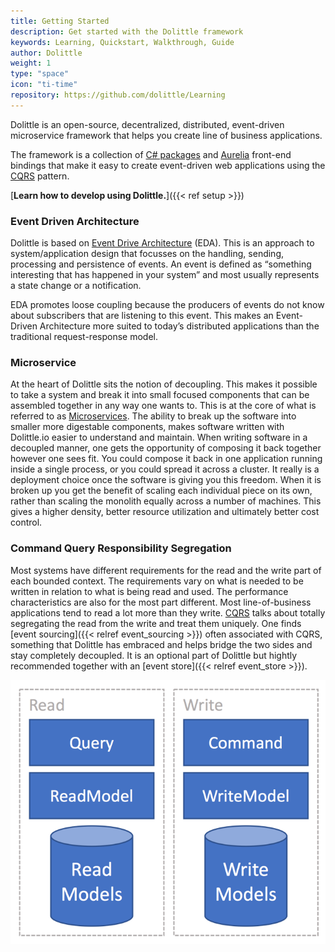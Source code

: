 ```yaml
---
title: Getting Started
description: Get started with the Dolittle framework
keywords: Learning, Quickstart, Walkthrough, Guide
author: Dolittle
weight: 1
type: "space"
icon: "ti-time"
repository: https://github.com/dolittle/Learning
---
```


Dolittle is an open-source, decentralized, distributed, event-driven microservice framework that helps you create line of business applications.

The framework is a collection of [C# packages](https://www.nuget.org/profiles/Dolittle) and [Aurelia](https://aurelia.io/) front-end bindings that make it easy to create event-driven web applications using the [CQRS](https://en.wikipedia.org/wiki/Command%E2%80%93query_separation) pattern.

[**Learn how to develop using Dolittle.**]({{< ref setup >}})

### Event Driven Architecture
Dolittle is based on [Event Drive Architecture](https://en.wikipedia.org/wiki/Event-driven_architecture) (EDA). This is an approach to system/application design that focusses on the handling, sending, processing and persistence of events. An event is defined as “something interesting that has happened in your system” and most usually represents a state change or a notification.

EDA promotes loose coupling because the producers of events do not know about subscribers that are listening to this event. This makes an Event-Driven Architecture more suited to today’s distributed applications than the traditional request-response model.

### Microservice
At the heart of Dolittle sits the notion of decoupling. This makes it possible to take a system and break it into small focused components
that can be assembled together in any way one wants to. This is at the core of what is referred to as
[Microservices](https://en.wikipedia.org/wiki/Microservices). The ability to break up the software into smaller more digestable components, makes software written with Dolittle.io easier to understand and maintain. When writing software in a decoupled manner, one gets the
opportunity of composing it back together however one sees fit. You could compose it back in one application running inside a single
process, or you could spread it across a cluster. It really is a deployment choice once the software is giving you this freedom.
When it is broken up you get the benefit of scaling each individual piece on its own, rather than scaling the monolith
equally across a number of machines. This gives a higher density, better resource utilization and ultimately better cost
control.

### Command Query Responsibility Segregation
Most systems have different requirements for the read and the write part of each bounded context. The requirements vary on what is
needed to be written in relation to what is being read and used. The performance characteristics are also for the most part different.
Most line-of-business applications tend to read a lot more than they write. [CQRS](https://en.wikipedia.org/wiki/Command–query_separation#Command_Query_Responsibility_Segregation)
talks about totally segregating the read from the write and treat them uniquely.
One finds [event sourcing]({{< relref event_sourcing >}}) often associated with CQRS, something that Dolittle has embraced and helps
bridge the two sides and stay completely decoupled. It is an optional part of Dolittle but hightly recommended together with an [event store]({{< relref event_store >}}).

![Simple CQRS Diagram](https://github.com/dolittle/home/raw/master/Documentation/images/cqrs.png)

